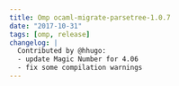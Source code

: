 ```yaml
---
title: Omp ocaml-migrate-parsetree-1.0.7
date: "2017-10-31"
tags: [omp, release]
changelog: |
  Contributed by @hhugo:
  - update Magic Number for 4.06
  - fix some compilation warnings
---
```


